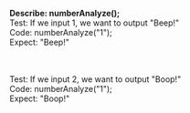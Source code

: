 **Describe: numberAnalyze();**
<br>
Test: If we input 1, we want to output "Beep!"
<br>
Code: numberAnalyze("1");
<br>
Expect: "Beep!"

<br>
<br>
Test: If we input 2, we want to output "Boop!"
<br> 
Code: numberAnalyze("1");
<br>
Expect: "Boop!"